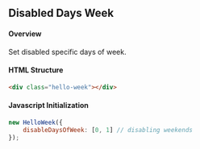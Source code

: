 ## Disabled Days Week

#### Overview
Set disabled specific days of week.

#### HTML Structure
```html
<div class="hello-week"></div>
```

#### Javascript Initialization
```js
new HelloWeek({
    disableDaysOfWeek: [0, 1] // disabling weekends
});
```

